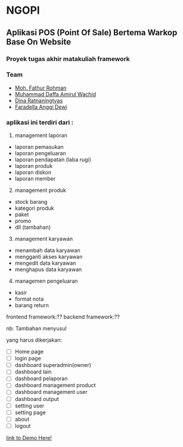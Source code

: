 # NGOPI
## Aplikasi POS (Point Of Sale) Bertema Warkop Base On Website
### Proyek tugas akhir matakuliah framework

### Team
* [Moh. Fathur Rohman](https://github.com/rahmanboy987)
* [Muhammad Daffa Amirul Wachid](https://github.com/daffanaw)
* [Dina Ratnaningtyas](https://github.com/dinaratnatys)
* [Faradella Anggi Dewi](https://github.com/faradella)

### aplikasi ini terdiri dari :
1. management laporan
  * laporan pemasukan
  * laporan pengeluaran
  * laporan pendapatan (laba rugi)
  * laporan produk
  * laporan diskon
  * laporan member

2. management produk
  * stock barang
  * kategori produk
  * paket
  * promo
  * dll (tambahan)

3. management karyawan
  * menambah data karyawan
  * mengganti akses karyawan
  * mengedit data karyawan
  * menghapus data karyawan

4. managemen pengeluaran
  * kasir
  * format nota
  * barang return


frontend framework:??
backend framework:??


nb: Tambahan menyusul

yang harus dikerjakan:
- [ ] Home page
- [ ] login page
- [ ] dashboard superadmin(owner)
- [ ] dashboard lain
- [ ] dashboard pelaporan 
- [ ] dashboard management product
- [ ] dashboard management user
- [ ] dashboard output
- [ ] setting user
- [ ] setting page
- [ ] about
- [ ] logout

[link to Demo Here!](#)
